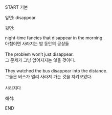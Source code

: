 START
기본

앞면:
disappear


뒷면:
<div>night-time fancies that disappear in the morning </div><div><div>아침이면 사라지는 밤 동안의 공상들</div></div><br><div>The problem won’t just disappear. </div><div><div>그 문제가 그냥 없어지지는 않을 것이다.</div></div><br><div>They watched the bus disappear into the distance. </div><div><div>그들은 버스가 멀리 사라져 가는 것을 지켜보았다.</div></div><br>사라지다<br>


해석:

END